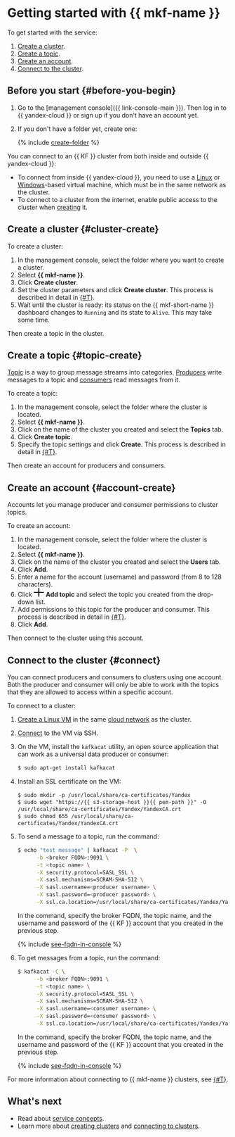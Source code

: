 # Getting started with {{ mkf-name }}

To get started with the service:

1. [Create a cluster](#cluster-create).
1. [Create a topic](#topic-create).
1. [Create an account](#account-create).
1. [Connect to the cluster](#connect).

## Before you start {#before-you-begin}

1. Go to the [management console]({{ link-console-main }}). Then log in to {{ yandex-cloud }} or sign up if you don't have an account yet.

1. If you don't have a folder yet, create one:

   {% include [create-folder](../_includes/create-folder.md) %}

You can connect to an {{ KF }} cluster from both inside and outside {{ yandex-cloud }}:

- To connect from inside {{ yandex-cloud }}, you need to use a [Linux](../compute/quickstart/quick-create-linux.md) or [Windows](../compute/quickstart/quick-create-windows.md)-based virtual machine, which must be in the same network as the cluster.
- To connect to a cluster from the internet, enable public access to the cluster when [creating](operations/cluster-create.md) it.

## Create a cluster {#cluster-create}

To create a cluster:

1. In the management console, select the folder where you want to create a cluster.
1. Select **{{ mkf-name }}**.
1. Click **Create cluster**.
1. Set the cluster parameters and click **Create cluster**. This process is described in detail in [{#T}](operations/cluster-create.md).
1. Wait until the cluster is ready: its status on the {{ mkf-short-name }} dashboard changes to `Running` and its state to `Alive`. This may take some time.

Then create a topic in the cluster.

## Create a topic {#topic-create}

[Topic](./concepts/topics.md) is a way to group message streams into categories. [Producers](./concepts/producers-consumers.md) write messages to a topic and [consumers](./concepts/producers-consumers.md) read messages from it.

To create a topic:

1. In the management console, select the folder where the cluster is located.
1. Select **{{ mkf-name }}**.
1. Click on the name of the cluster you created and select the **Topics** tab.
1. Click **Create topic**.
1. Specify the topic settings and click **Create**. This process is described in detail in [{#T}](operations/cluster-topics.md).

Then create an account for producers and consumers.

## Create an account {#account-create}

Accounts let you manage producer and consumer permissions to cluster topics.

To create an account:

1. In the management console, select the folder where the cluster is located.
1. Select **{{ mkf-name }}**.
1. Click on the name of the cluster you created and select the **Users** tab.
1. Click **Add**.
1. Enter a name for the account (username) and password (from 8 to 128 characters).
1. Click **![image](../_assets/plus.svg) Add topic** and select the topic you created from the drop-down list.
1. Add permissions to this topic for the producer and consumer. This process is described in detail in [{#T}](operations/cluster-accounts.md).
1. Click **Add**.

Then connect to the cluster using this account.

## Connect to the cluster {#connect}

You can connect producers and consumers to clusters using one account. Both the producer and consumer will only be able to work with the topics that they are allowed to access within a specific account.

To connect to a cluster:

1. [Create a Linux VM](../compute/quickstart/quick-create-linux.md) in the same [cloud network](../vpc/concepts/network.md) as the cluster.
1. [Connect](../compute/operations/vm-connect/ssh.md) to the VM via SSH.
1. On the VM, install the `kafkacat` utility, an open source application that can work as a universal data producer or consumer:

   ```bash
   $ sudo apt-get install kafkacat
   ```

1. Install an SSL certificate on the VM:

   
   ```
   $ sudo mkdir -p /usr/local/share/ca-certificates/Yandex
   $ sudo wget "https://{{ s3-storage-host }}{{ pem-path }}" -O /usr/local/share/ca-certificates/Yandex/YandexCA.crt
   $ sudo chmod 655 /usr/local/share/ca-certificates/Yandex/YandexCA.crt
   ```

1. To send a message to a topic, run the command:

   ```bash
   $ echo "test message" | kafkacat -P  \
         -b <broker FQDN>:9091 \
         -t <topic name> \
         -X security.protocol=SASL_SSL \
         -X sasl.mechanisms=SCRAM-SHA-512 \
         -X sasl.username=<producer username> \
         -X sasl.password=<producer password> \
         -X ssl.ca.location=/usr/local/share/ca-certificates/Yandex/YandexCA.crt  -Z -K:
   ```

   In the command, specify the broker FQDN, the topic name, and the username and password of the {{ KF }} account that you created in the previous step.

   {% include [see-fqdn-in-console](../_includes/mdb/see-fqdn-in-console.md) %}

1. To get messages from a topic, run the command:

   ```bash
   $ kafkacat -C \
         -b <broker FQDN>:9091 \
         -t <topic name> \
         -X security.protocol=SASL_SSL \
         -X sasl.mechanisms=SCRAM-SHA-512 \
         -X sasl.username=<consumer username> \
         -X sasl.password=<consumer password> \
         -X ssl.ca.location=/usr/local/share/ca-certificates/Yandex/YandexCA.crt -Z -K:
   ```

   In the command, specify the broker FQDN, the topic name, and the username and password of the {{ KF }} account that you created in the previous step.

   {% include [see-fqdn-in-console](../_includes/mdb/see-fqdn-in-console.md) %}

For more information about connecting to {{ mkf-name }} clusters, see [{#T}](operations/connect.md).

## What's next

- Read about [service concepts](./concepts/index.md).
- Learn more about [creating clusters](./operations/cluster-create.md) and [connecting to clusters](./operations/connect.md).
